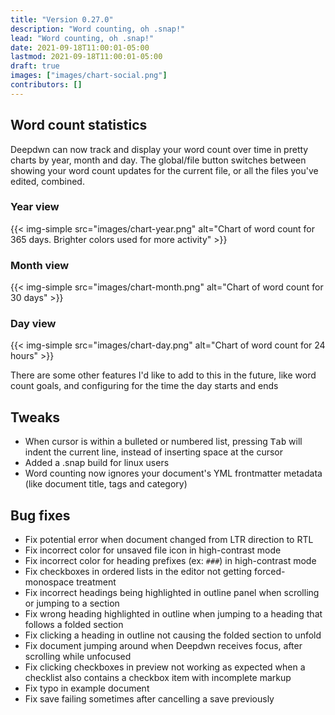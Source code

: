 ```yaml
---
title: "Version 0.27.0"
description: "Word counting, oh .snap!"
lead: "Word counting, oh .snap!"
date: 2021-09-18T11:00:01-05:00
lastmod: 2021-09-18T11:00:01-05:00
draft: true
images: ["images/chart-social.png"]
contributors: []
---
```


## Word count statistics

Deepdwn can now track and display your word count over time in pretty charts by year, month and day. The global/file button switches between showing your word count updates for the current file, or all the files you've edited, combined.

### Year view
{{< img-simple src="images/chart-year.png" alt="Chart of word count for 365 days. Brighter colors used for more activity" >}}

### Month view
{{< img-simple src="images/chart-month.png" alt="Chart of word count for 30 days" >}}

### Day view
{{< img-simple src="images/chart-day.png" alt="Chart of word count for 24 hours" >}}

There are some other features I'd like to add to this in the future, like word count goals, and configuring for the time the day starts and ends

## Tweaks

* When cursor is within a bulleted or numbered list, pressing <kbd><kbd>Tab</kbd></kbd> will indent the current line, instead of inserting space at the cursor
* Added a .snap build for linux users
* Word counting now ignores your document's YML frontmatter metadata (like document title, tags and category)

## Bug fixes

* Fix potential error when document changed from LTR direction to RTL
* Fix incorrect color for unsaved file icon in high-contrast mode
* Fix incorrect color for heading prefixes (ex: `###`) in high-contrast mode
* Fix checkboxes in ordered lists in the editor not getting forced-monospace treatment
* Fix incorrect headings being highlighted in outline panel when scrolling or jumping to a section
* Fix wrong heading highlighted in outline when jumping to a heading that follows a folded section
* Fix clicking a heading in outline not causing the folded section to unfold
* Fix document jumping around when Deepdwn receives focus, after scrolling while unfocused
* Fix clicking checkboxes in preview not working as expected when a checklist also contains a checkbox item with incomplete markup
* Fix typo in example document
* Fix save failing sometimes after cancelling a save previously